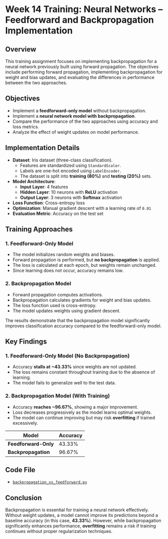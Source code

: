 # **Week 14 Training: Neural Networks – Feedforward and Backpropagation Implementation**

## **Overview**
This training assignment focuses on implementing backpropagation for a neural network previously built using forward propagation. The objectives include performing forward propagation, implementing backpropagation for weight and bias updates, and evaluating the differences in performance between the two approaches.

## **Objectives**
- Implement a **feedforward-only model** without backpropagation.
- Implement a **neural network model with backpropagation**.
- Compare the performance of the two approaches using accuracy and loss metrics.
- Analyze the effect of weight updates on model performance.

## **Implementation Details**
- **Dataset**: Iris dataset (three-class classification).
  - Features are standardized using `StandardScaler`.
  - Labels are one-hot encoded using `LabelEncoder`.
  - The dataset is split into **training (80%)** and **testing (20%)** sets.
- **Model Architecture**:
  - **Input Layer**: 4 features
  - **Hidden Layer**: 10 neurons with **ReLU** activation
  - **Output Layer**: 3 neurons with **Softmax** activation
- **Loss Function**: Cross-entropy loss
- **Optimization**: Manual gradient descent with a learning rate of `0.01`
- **Evaluation Metric**: Accuracy on the test set

## **Training Approaches**
### **1. Feedforward-Only Model**
- The model initializes random weights and biases.
- Forward propagation is performed, but **no backpropagation** is applied.
- The loss is calculated at each epoch, but weights remain unchanged.
- Since learning does not occur, accuracy remains low.

### **2. Backpropagation Model**
- Forward propagation computes activations.
- Backpropagation calculates gradients for weight and bias updates.
- The loss function used is cross-entropy.
- The model updates weights using gradient descent.

The results demonstrate that the backpropagation model significantly improves classification accuracy compared to the feedforward-only model.

## **Key Findings**
### **1. Feedforward-Only Model (No Backpropagation)**
- Accuracy **stalls at ~43.33%** since weights are not updated.
- The loss remains constant throughout training due to the absence of learning.
- The model fails to generalize well to the test data.

### **2. Backpropagation Model (With Training)**
- Accuracy **reaches ~96.67%**, showing a major improvement.
- Loss decreases progressively as the model learns optimal weights.
- The model can continue improving but may risk **overfitting** if trained excessively.

| Model                  | Accuracy  |
|------------------------|----------|
| **Feedforward-Only**   | 43.33%   |
| **Backpropagation**    | 96.67%   |

## **Code File**
- [`backpropagation_vs_feedforward.py`](./backpropagation_vs_feedforward.py)

## **Conclusion**
Backpropagation is essential for training a neural network effectively. Without weight updates, a model cannot improve its predictions beyond a baseline accuracy (in this case, **43.33%**). However, while backpropagation significantly enhances performance, **overfitting** remains a risk if training continues without proper regularization techniques.
